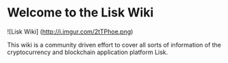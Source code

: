 # Welcome to the Lisk Wiki

![Lisk Wiki]
(http://i.imgur.com/2tTPhoe.png)    

This wiki is a community driven effort to cover all sorts of information of the cryptocurrency and blockchain application platform Lisk.
